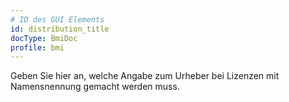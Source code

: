 ```yaml
---
# ID des GUI Elements
id: distribution_title
docType: BmiDoc
profile: bmi
---
```


<p>Geben Sie hier an, welche Angabe zum Urheber bei Lizenzen mit Namensnennung gemacht werden muss.</p>
